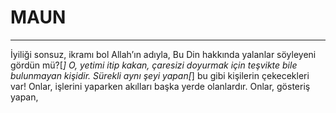 # MAUN
---
İyiliği sonsuz, ikramı bol Allah’ın adıyla,
Bu Din hakkında yalanlar söyleyeni gördün mü?[*]
O, yetimi itip kakan,
çaresizi doyurmak için teşvikte bile bulunmayan kişidir.
Sürekli aynı şeyi yapan[*] bu gibi kişilerin çekecekleri var!
Onlar, işlerini yaparken akılları başka yerde olanlardır.
Onlar, gösteriş yapan,